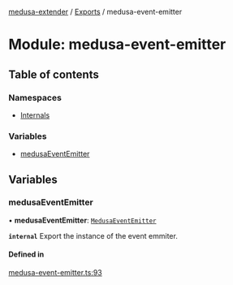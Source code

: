[medusa-extender](../README.md) / [Exports](../modules.md) / medusa-event-emitter

# Module: medusa-event-emitter

## Table of contents

### Namespaces

- [Internals](medusa_event_emitter.Internals.md)

### Variables

- [medusaEventEmitter](medusa_event_emitter.md#medusaeventemitter)

## Variables

### medusaEventEmitter

• **medusaEventEmitter**: [`MedusaEventEmitter`](../classes/medusa_event_emitter.Internals.MedusaEventEmitter.md)

**`internal`**
Export the instance of the event emmiter.

#### Defined in

[medusa-event-emitter.ts:93](https://github.com/adrien2p/medusa-extender/blob/2b98a6d/src/medusa-event-emitter.ts#L93)
